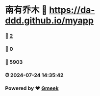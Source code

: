 # 南有乔木 :link: https://da-ddd.github.io/myapp 
### :page_facing_up: [2](https://da-ddd.github.io/myapp/tag.html) 
### :speech_balloon: 0 
### :hibiscus: 5903 
### :alarm_clock: 2024-07-24 14:35:42 
### Powered by :heart: [Gmeek](https://github.com/Meekdai/Gmeek)
